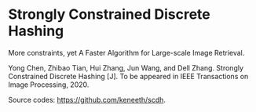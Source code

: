 # Strongly Constrained Discrete Hashing
More constraints, yet A Faster Algorithm for Large-scale Image Retrieval.

Yong Chen, Zhibao Tian, Hui Zhang, Jun Wang, and Dell Zhang. Strongly Constrained Discrete Hashing [J]. To be appeared in IEEE Transactions on Image Processing, 2020.

Source codes: https://github.com/keneeth/scdh.

